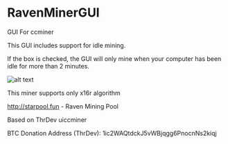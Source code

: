 # RavenMinerGUI
GUI For ccminer 


This GUI includes support for idle mining.

If the box is checked, the GUI will only mine when your computer has been idle for more than 2 minutes.

![alt text](http://rvn.co.il/images/minergui.jpg)


This miner supports only x16r algorithm

http://starpool.fun - Raven Mining Pool





Based on ThrDev uiccminer

BTC Donation Address (ThrDev): 1ic2WAQtdckJ5vWBjqgg6PnocnNs2kiqj

